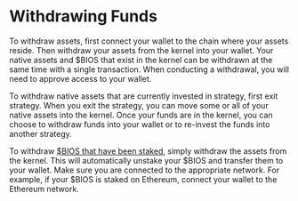 # Withdrawing Funds

To withdraw assets, first connect your wallet to the chain where your assets reside. Then withdraw your assets from the kernel into your wallet. Your native assets and $BIOS that exist in the kernel can be withdrawn at the same time with a single transaction. When conducting a withdrawal, you will need to approve access to your wallet.

To withdraw native assets that are currently invested in strategy, first exit strategy. When you exit the strategy, you can move some or all of your native assets into the kernel. Once your funds are in the kernel, you can choose to withdraw funds into your wallet or to re-invest the funds into another strategy.

To withdraw [$BIOS that have been staked](pfa.md), simply withdraw the assets from the kernel. This will automatically unstake your $BIOS and transfer them to your wallet. Make sure you are connected to the appropriate network. For example, if your $BIOS is staked on Ethereum, connect your wallet to the Ethereum network.

